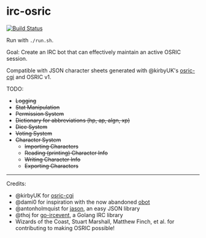 irc-osric
=========

[![Build Status](https://travis-ci.org/vypr/irc-osric.svg?branch=master)](https://travis-ci.org/vypr/irc-osric)

Run with `./run.sh`.

Goal: Create an IRC bot that can effectively maintain an active OSRIC session.

Compatible with JSON character sheets generated with @kirbyUK's [osric-cgi](https://github.com/kirbyUK/osric-cgi) and OSRIC v1.


TODO:

* ~~Logging~~
* ~~Stat Manipulation~~
* ~~Permission System~~
* ~~Dictionary for abbreviations (hp, ap, algn, xp)~~
* ~~Dice System~~
* ~~Voting System~~
* ~~Character System~~
  * ~~Importing Characters~~
  * ~~Reading (printing) Character Info~~
  * ~~Writing Character Info~~
  * ~~Exporting Characters~~

---

Credits:

* @kirbyUK for [osric-cgi](https://github.com/kirbyUK/osric-cgi)
* @dami0 for inspiration with the now abandoned [obot](https://github.com/dami0/obot)
* @antonholmquist for [jason](https://github.com/antonholmquist/jason), an easy JSON library
* @thoj for [go-ircevent](https://github.com/thoj/go-ircevent), a Golang IRC library
* Wizards of the Coast, Stuart Marshall, Matthew Finch, et al. for contributing to making OSRIC possible!
